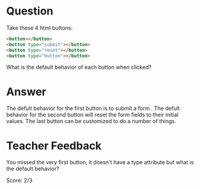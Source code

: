 # Question
Take these 4 html buttons:

```html
<button></button>
<button type="submit"></button>
<button type="reset"></button>
<button type="button"></button>
```

What is the default behavior of each button when clicked?

# Answer
The defult behavior for the first button is to submit a form . The defult behavior for the second button will reset  the form fields to their initial values. The last button can be customized to do a number of things.
 

# Teacher Feedback

You missed the very first button, it doesn't have a type attribute but what is the default behavior?

Score: 2/3
